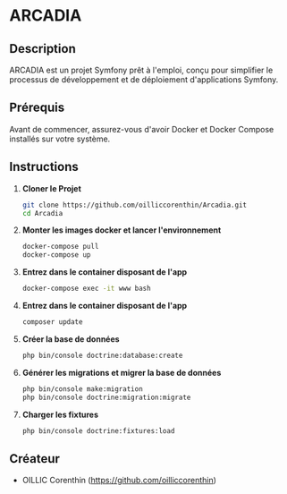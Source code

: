 # ARCADIA

## Description
ARCADIA est un projet Symfony prêt à l'emploi, conçu pour simplifier le processus de développement et de déploiement d'applications Symfony.

## Prérequis
Avant de commencer, assurez-vous d'avoir Docker et Docker Compose installés sur votre système.


## Instructions
1. **Cloner le Projet**
   ```bash
   git clone https://github.com/oilliccorenthin/Arcadia.git
   cd Arcadia

2. **Monter les images docker et lancer l'environnement**
   ```bash
   docker-compose pull
   docker-compose up

3. **Entrez dans le container disposant de l'app**
   ```bash
   docker-compose exec -it www bash

4. **Entrez dans le container disposant de l'app**
    ```bash
   composer update

5. **Créer la base de données**
    ```bash
   php bin/console doctrine:database:create

6. **Générer les migrations et migrer la base de données**
    ```bash
   php bin/console make:migration
   php bin/console doctrine:migration:migrate

6. **Charger les fixtures**
    ```bash
   php bin/console doctrine:fixtures:load

## Créateur
- OILLIC Corenthin (https://github.com/oilliccorenthin)


